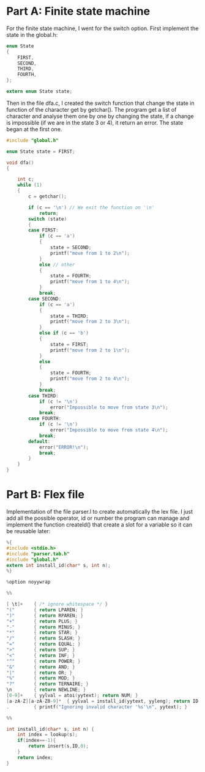 # Part A: Finite state machine

For the finite state machine, I went for the switch option.
First implement the state in the global.h:

```C
enum State
{
    FIRST,
    SECOND,
    THIRD,
    FOURTH,
};

extern enum State state;
```

Then in the file dfa.c, I created the switch function that change the state in function of the character get by getchar().
The program get a list of character and analyse them one by one by changing the state, if a change is impossible (if we are in the state 3 or 4), it return an error.
The state began at the first one.

```C
#include "global.h"

enum State state = FIRST;

void dfa()
{

    int c;
    while (1)
    {
        c = getchar();

        if (c == '\n') // We exit the function on '\n'
            return;
        switch (state)
        {
        case FIRST:
            if (c == 'a')
            {
                state = SECOND;
                printf("move from 1 to 2\n");
            }
            else // other
            {
                state = FOURTH;
                printf("move from 1 to 4\n");
            }
            break;
        case SECOND:
            if (c == 'a')
            {
                state = THIRD;
                printf("move from 2 to 3\n");
            }
            else if (c == 'b')
            {
                state = FIRST;
                printf("move from 2 to 1\n");
            }
            else
            {
                state = FOURTH;
                printf("move from 2 to 4\n");
            }
            break;
        case THIRD:
            if (c != '\n')
                error("Impossible to move from state 3\n");
            break;
        case FOURTH:
            if (c != '\n')
                error("Impossible to move from state 4\n");
            break;
        default:
            error("ERROR!\n");
            break;
        }
    }
}
```

# Part B: Flex file

Implementation of the file parser.l to create automatically the lex file.
I just add all the possible operator, id or number the program can manage and implement the function createId() that create a slot for a variable so it can be reusable later:

```C
%{
#include <stdio.h>
#include "parser.tab.h"
#include "global.h"
extern int install_id(char* s, int n);
%}

%option noyywrap

%%

[ \t]+    { /* ignore whitespace */ }
"("       { return LPAREN; }
")"       { return RPAREN; }
"+"       { return PLUS; }
"-"       { return MINUS; }
"*"       { return STAR; }
"/"       { return SLASH; }
"="       { return EQUAL; }
">"       { return SUP; }
"<"       { return INF; }
"^"       { return POWER; }
"&"       { return AND; }
"|"       { return OR; }
"%"       { return MOD; }
"?"       { return TERNAIRE; }
\n        { return NEWLINE; }
[0-9]+    { yylval = atoi(yytext); return NUM; }
[a-zA-Z][a-zA-Z0-9]*  { yylval = install_id(yytext, yyleng); return ID; }
.         { printf("Ignoring invalid character '%s'\n", yytext); }

%%

int install_id(char* s, int n) {
    int index = lookup(s);
    if(index==-1){
        return insert(s,ID,0);
    }
    return index;
}
```
